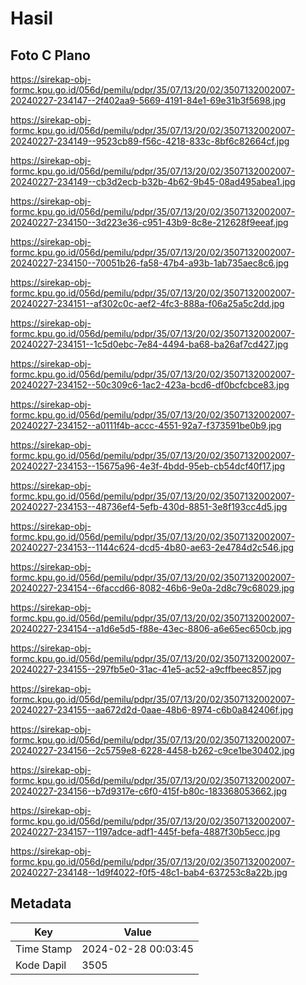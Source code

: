 # Hasil

## Foto C Plano

https://sirekap-obj-formc.kpu.go.id/056d/pemilu/pdpr/35/07/13/20/02/3507132002007-20240227-234147--2f402aa9-5669-4191-84e1-69e31b3f5698.jpg

https://sirekap-obj-formc.kpu.go.id/056d/pemilu/pdpr/35/07/13/20/02/3507132002007-20240227-234149--9523cb89-f56c-4218-833c-8bf6c82664cf.jpg

https://sirekap-obj-formc.kpu.go.id/056d/pemilu/pdpr/35/07/13/20/02/3507132002007-20240227-234149--cb3d2ecb-b32b-4b62-9b45-08ad495abea1.jpg

https://sirekap-obj-formc.kpu.go.id/056d/pemilu/pdpr/35/07/13/20/02/3507132002007-20240227-234150--3d223e36-c951-43b9-8c8e-212628f9eeaf.jpg

https://sirekap-obj-formc.kpu.go.id/056d/pemilu/pdpr/35/07/13/20/02/3507132002007-20240227-234150--70051b26-fa58-47b4-a93b-1ab735aec8c6.jpg

https://sirekap-obj-formc.kpu.go.id/056d/pemilu/pdpr/35/07/13/20/02/3507132002007-20240227-234151--af302c0c-aef2-4fc3-888a-f06a25a5c2dd.jpg

https://sirekap-obj-formc.kpu.go.id/056d/pemilu/pdpr/35/07/13/20/02/3507132002007-20240227-234151--1c5d0ebc-7e84-4494-ba68-ba26af7cd427.jpg

https://sirekap-obj-formc.kpu.go.id/056d/pemilu/pdpr/35/07/13/20/02/3507132002007-20240227-234152--50c309c6-1ac2-423a-bcd6-df0bcfcbce83.jpg

https://sirekap-obj-formc.kpu.go.id/056d/pemilu/pdpr/35/07/13/20/02/3507132002007-20240227-234152--a0111f4b-accc-4551-92a7-f373591be0b9.jpg

https://sirekap-obj-formc.kpu.go.id/056d/pemilu/pdpr/35/07/13/20/02/3507132002007-20240227-234153--15675a96-4e3f-4bdd-95eb-cb54dcf40f17.jpg

https://sirekap-obj-formc.kpu.go.id/056d/pemilu/pdpr/35/07/13/20/02/3507132002007-20240227-234153--48736ef4-5efb-430d-8851-3e8f193cc4d5.jpg

https://sirekap-obj-formc.kpu.go.id/056d/pemilu/pdpr/35/07/13/20/02/3507132002007-20240227-234153--1144c624-dcd5-4b80-ae63-2e4784d2c546.jpg

https://sirekap-obj-formc.kpu.go.id/056d/pemilu/pdpr/35/07/13/20/02/3507132002007-20240227-234154--6faccd66-8082-46b6-9e0a-2d8c79c68029.jpg

https://sirekap-obj-formc.kpu.go.id/056d/pemilu/pdpr/35/07/13/20/02/3507132002007-20240227-234154--a1d6e5d5-f88e-43ec-8806-a6e65ec650cb.jpg

https://sirekap-obj-formc.kpu.go.id/056d/pemilu/pdpr/35/07/13/20/02/3507132002007-20240227-234155--297fb5e0-31ac-41e5-ac52-a9cffbeec857.jpg

https://sirekap-obj-formc.kpu.go.id/056d/pemilu/pdpr/35/07/13/20/02/3507132002007-20240227-234155--aa672d2d-0aae-48b6-8974-c6b0a842406f.jpg

https://sirekap-obj-formc.kpu.go.id/056d/pemilu/pdpr/35/07/13/20/02/3507132002007-20240227-234156--2c5759e8-6228-4458-b262-c9ce1be30402.jpg

https://sirekap-obj-formc.kpu.go.id/056d/pemilu/pdpr/35/07/13/20/02/3507132002007-20240227-234156--b7d9317e-c6f0-415f-b80c-183368053662.jpg

https://sirekap-obj-formc.kpu.go.id/056d/pemilu/pdpr/35/07/13/20/02/3507132002007-20240227-234157--1197adce-adf1-445f-befa-4887f30b5ecc.jpg

https://sirekap-obj-formc.kpu.go.id/056d/pemilu/pdpr/35/07/13/20/02/3507132002007-20240227-234148--1d9f4022-f0f5-48c1-bab4-637253c8a22b.jpg


## Metadata

| Key        | Value               |
| ---------- | ------------------- |
| Time Stamp | 2024-02-28 00:03:45 |
| Kode Dapil | 3505                |



